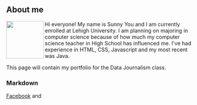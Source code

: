 ## About me
<img align="left" width="100" height="100" src="https://github.com/yousunny3/yousunny3.github.io/blob/master/self.jpg?raw=true">

Hi everyone! My name is Sunny You and I am currently enrolled at Lehigh University. I am planning on majoring in computer science because of how much my computer science teacher in High School has influenced me. I've had experience in HTML, CSS, Javascript and my most recent was Java. 

This page will contain my portfolio for the Data Journalism class.  


### Markdown


[Facebook](www.facebook.com) and 



